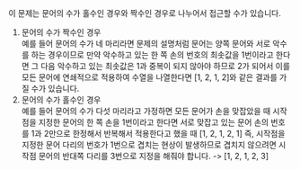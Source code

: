 이 문제는 문어의 수가 홀수인 경우와 짝수인 경우로 나누어서 접근할 수가 있습니다.

1. 문어의 수가 짝수인 경우  
   예를 들어 문어의 수가 네 마리라면 문제의 설명처럼 문어는 양쪽 문어와 서로 악수를 하는 경우이므로 만약 악수하고 있는 한 쪽 손의 번호의 최솟값을 1번이라고 한다면 그 다음 악수하고 있는 최솟값은 1과 중복이 되지 않아야 하므로 2가 되어서 이를 모든 문어에 연쇄적으로 적용하여 수열을 나열한다면 [1, 2, 1, 2]와 같은 결과를 가질 수가 있습니다.
2. 문어의 수가 홀수인 경우  
   예를 들어 문어의 수가 다섯 마리라고 가정하면 모든 문어가 손을 맞잡았을 때 시작점을 지정한 문어의 한 쪽 손을 1번이라고 한다면 서로 맞잡고 있는 문어 손의 번호를 1과 2만으로 한정해서 반복해서 적용한다고 했을 때 [1, 2, 1, 2, 1] 즉, 시작점을 지정한 문어 다리의 번호가 1번으로 겹치는 현상이 발생하므로 겹치지 않으려면 시작점 문어의 반대쪽 다리를 3번으로 지정을 해줘야 합니다. -> [1, 2, 1, 2, 3]
